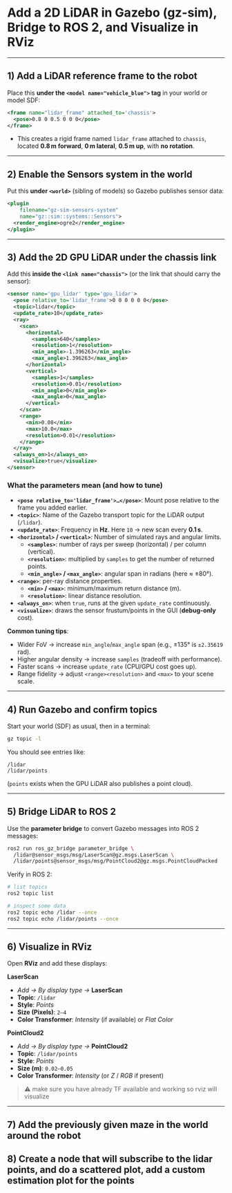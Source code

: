 # Add a 2D LiDAR in Gazebo (gz-sim), Bridge to ROS 2, and Visualize in RViz


---

## 1) Add a LiDAR reference frame to the robot

Place this **under the `<model name="vehicle_blue">` tag** in your world or model SDF:

```xml
<frame name="lidar_frame" attached_to='chassis'>
  <pose>0.8 0 0.5 0 0 0</pose>
</frame>
```

- This creates a rigid frame named `lidar_frame` attached to `chassis`, located **0.8 m forward**, **0 m lateral**, **0.5 m up**, with **no rotation**.

---

## 2) Enable the Sensors system in the world

Put this **under `<world>`** (sibling of models) so Gazebo publishes sensor data:

```xml
<plugin
    filename="gz-sim-sensors-system"
    name="gz::sim::systems::Sensors">
  <render_engine>ogre2</render_engine>
</plugin>
```

---

## 3) Add the 2D GPU LiDAR under the chassis link

Add this **inside the `<link name="chassis">`** (or the link that should carry the sensor):

```xml
<sensor name='gpu_lidar' type='gpu_lidar'>
  <pose relative_to='lidar_frame'>0 0 0 0 0 0</pose>
  <topic>lidar</topic>
  <update_rate>10</update_rate>
  <ray>
    <scan>
      <horizontal>
        <samples>640</samples>
        <resolution>1</resolution>
        <min_angle>-1.396263</min_angle>
        <max_angle>1.396263</max_angle>
      </horizontal>
      <vertical>
        <samples>1</samples>
        <resolution>0.01</resolution>
        <min_angle>0</min_angle>
        <max_angle>0</max_angle>
      </vertical>
    </scan>
    <range>
      <min>0.08</min>
      <max>10.0</max>
      <resolution>0.01</resolution>
    </range>
  </ray>
  <always_on>1</always_on>
  <visualize>true</visualize>
</sensor>
```

### What the parameters mean (and how to tune)

- **`<pose relative_to='lidar_frame'>…</pose>`**: Mount pose relative to the frame you added earlier.
- **`<topic>`**: Name of the Gazebo transport topic for the LiDAR output (`/lidar`).
- **`<update_rate>`**: Frequency in **Hz**. Here `10` → new scan every **0.1 s**.
- **`<horizontal>` / `<vertical>`**: Number of simulated rays and angular limits.
  - **`<samples>`**: number of rays per sweep (horizontal) / per column (vertical).
  - **`<resolution>`**: multiplied by `samples` to get the number of returned points.
  - **`<min_angle>` / `<max_angle>`**: angular span in radians (here ≈ ±80°).
- **`<range>`**: per-ray distance properties.
  - **`<min>` / `<max>`**: minimum/maximum return distance (m).
  - **`<resolution>`**: linear distance resolution.
- **`<always_on>`**: when `true`, runs at the given `update_rate` continuously.
- **`<visualize>`**: draws the sensor frustum/points in the GUI (**debug-only** cost).

**Common tuning tips**:
- Wider FoV → increase `min_angle`/`max_angle` span (e.g., ±135° is `±2.35619` rad).
- Higher angular density → increase `samples` (tradeoff with performance).
- Faster scans → increase `update_rate` (CPU/GPU cost goes up).
- Range fidelity → adjust `<range><resolution>` and `<max>` to your scene scale.

---

## 4) Run Gazebo and confirm topics

Start your world (SDF) as usual, then in a terminal:

```bash
gz topic -l
```

You should see entries like:
```
/lidar
/lidar/points
```
(`points` exists when the GPU LiDAR also publishes a point cloud).

---

## 5) Bridge LiDAR to ROS 2

Use the **parameter bridge** to convert Gazebo messages into ROS 2 messages:

```bash
ros2 run ros_gz_bridge parameter_bridge \
  /lidar@sensor_msgs/msg/LaserScan@gz.msgs.LaserScan \
  /lidar/points@sensor_msgs/msg/PointCloud2@gz.msgs.PointCloudPacked
```


Verify in ROS 2:

```bash
# list topics
ros2 topic list

# inspect some data
ros2 topic echo /lidar --once
ros2 topic echo /lidar/points --once
```

---

## 6) Visualize in RViz

Open **RViz** and add these displays:

**LaserScan**
- *Add → By display type →* **LaserScan**
- **Topic**: `/lidar`
- **Style**: *Points*
- **Size (Pixels)**: `2–4`
- **Color Transformer**: *Intensity* (if available) or *Flat Color*

**PointCloud2**
- *Add → By display type →* **PointCloud2**
- **Topic**: `/lidar/points`
- **Style**: *Points*
- **Size (m)**: `0.02–0.05`
- **Color Transformer**: *Intensity* (or *Z* / *RGB* if present)

> ⚠️ make sure you have already TF available and working so rviz will visualize

---

## 7) Add the previously given maze in the world around the robot


## 8) Create a node that will subscribe to the lidar points, and do a scattered plot, add a custom estimation plot for the points


